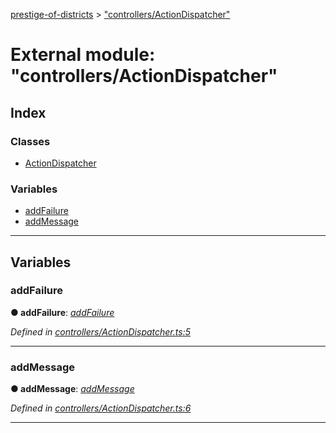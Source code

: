 [prestige-of-districts](../README.md) > ["controllers/ActionDispatcher"](../modules/_controllers_actiondispatcher_.md)

# External module: "controllers/ActionDispatcher"

## Index

### Classes

* [ActionDispatcher](../classes/_controllers_actiondispatcher_.actiondispatcher.md)

### Variables

* [addFailure](_controllers_actiondispatcher_.md#addfailure)
* [addMessage](_controllers_actiondispatcher_.md#addmessage)

---

## Variables

<a id="addfailure"></a>

###  addFailure

**● addFailure**: *[addFailure](_controllers_graphql_resolvers_failure_.md#failureresolver.mutation.addfailure)*

*Defined in [controllers/ActionDispatcher.ts:5](https://github.com/YarosJ/prestige-of-districts/blob/828e334/controllers/ActionDispatcher.ts#L5)*

___
<a id="addmessage"></a>

###  addMessage

**● addMessage**: *[addMessage](_controllers_graphql_resolvers_message_.md#messageresolver.mutation.addmessage)*

*Defined in [controllers/ActionDispatcher.ts:6](https://github.com/YarosJ/prestige-of-districts/blob/828e334/controllers/ActionDispatcher.ts#L6)*

___

